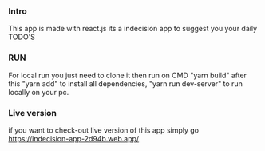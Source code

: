 ### Intro
This app is made with react.js its a indecision app to suggest you your daily TODO'S

### RUN
For local run you just need to clone it then run on CMD "yarn build"
after this "yarn add" to install all dependencies,
"yarn run dev-server" to run locally on your pc.

### Live version
if you want to check-out live version of this app simply go https://indecision-app-2d94b.web.app/
